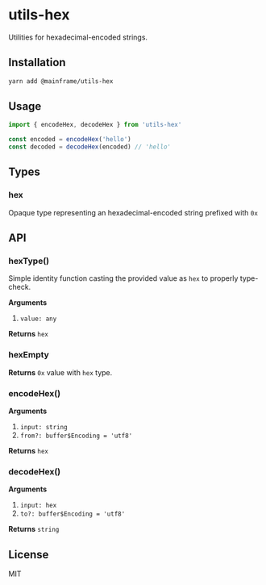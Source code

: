 # utils-hex

Utilities for hexadecimal-encoded strings.

## Installation

```sh
yarn add @mainframe/utils-hex
```

## Usage

```js
import { encodeHex, decodeHex } from 'utils-hex'

const encoded = encodeHex('hello')
const decoded = decodeHex(encoded) // 'hello'
```

## Types

### hex

Opaque type representing an hexadecimal-encoded string prefixed with `0x`

## API

### hexType()

Simple identity function casting the provided value as `hex` to properly type-check.

**Arguments**

1.  `value: any`

**Returns** `hex`

### hexEmpty

**Returns** `0x` value with `hex` type.

### encodeHex()

**Arguments**

1.  `input: string`
1.  `from?: buffer$Encoding = 'utf8'`

**Returns** `hex`

### decodeHex()

**Arguments**

1.  `input: hex`
1.  `to?: buffer$Encoding = 'utf8'`

**Returns** `string`

## License

MIT
